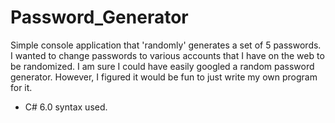 # Password_Generator
Simple console application that 'randomly' generates a set of 5 passwords. I wanted to change passwords to various accounts that I have on the web to be randomized. I am sure I could have easily googled a random password generator. However, I figured it would be fun to just write my own program for it.
* C# 6.0 syntax used.
